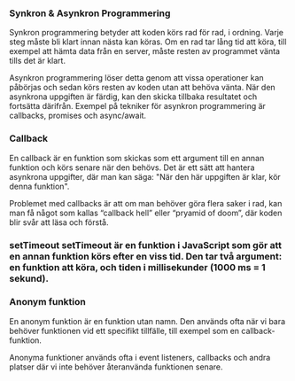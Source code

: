 ### **Synkron & Asynkron Programmering** 

Synkron programmering betyder att koden körs rad för rad, i ordning. Varje steg måste bli klart innan nästa kan köras. Om en rad tar lång tid att köra, till exempel att hämta data från en server, måste resten av programmet vänta tills det är klart.

Asynkron programmering löser detta genom att vissa operationer kan påbörjas och sedan körs resten av koden utan att behöva vänta. När den asynkrona uppgiften är färdig, kan den skicka tillbaka resultatet och fortsätta därifrån. Exempel på tekniker för asynkron programmering är callbacks, promises och async/await.

### **Callback** 

En callback är en funktion som skickas som ett argument till en annan funktion och körs senare när den behövs. Det är ett sätt att hantera asynkrona uppgifter, där man kan säga: "När den här uppgiften är klar, kör denna funktion".

Problemet med callbacks är att om man behöver göra flera saker i rad, kan man få något som kallas “callback hell” eller “pryamid of doom”, där koden blir svår att läsa och förstå.

### **setTimeout**  setTimeout är en funktion i JavaScript som gör att en annan funktion körs efter en viss tid. Den tar två argument: en funktion att köra, och tiden i millisekunder  (1000 ms \= 1 sekund).

### 

### **Anonym funktion** 

En anonym funktion är en funktion utan namn. Den används ofta när vi bara behöver funktionen vid ett specifikt tillfälle, till exempel som en callback-funktion.

Anonyma funktioner används ofta i event listeners, callbacks och andra platser där vi inte behöver återanvända funktionen senare.

